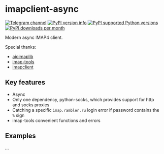 # imapclient-async
[![Telegram channel](https://img.shields.io/endpoint?color=neon&url=https://tg.sumanjay.workers.dev/cum_insider)](https://t.me/cum_insider)
[![PyPI version info](https://img.shields.io/pypi/v/imapclient-async.svg)](https://pypi.python.org/pypi/imapclient-async)
[![PyPI supported Python versions](https://img.shields.io/pypi/pyversions/imapclient-async.svg)](https://pypi.python.org/pypi/imapclient-async)
[![PyPI downloads per month](https://img.shields.io/pypi/dm/imapclient-async.svg)](https://pypi.python.org/pypi/imapclient-async)

Modern async IMAP4 client.

Special thanks:
- [aioimaplib](https://github.com/iroco-co/aioimaplib)
- [imap-tools](https://github.com/ikvk/imap_tools)
- [imapclient](https://github.com/mjs/imapclient)

## Key features
- Async
- Only one dependency, python-socks, which provides support for http and socks proxies
- Catching a specific `imap.rambler.ru` login error if password contains the `%` sign
- imap-tools convenient functions and errors

## Examples

...
